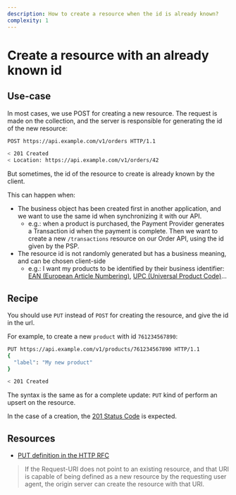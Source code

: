 ```yaml
---
description: How to create a resource when the id is already known?
complexity: 1
---
```


# Create a resource with an already known id

## Use-case

In most cases, we use POST for creating a new resource. The request is made on the collection, and the server is responsible for generating the id of the new resource:
```bash
POST https://api.example.com/v1/orders HTTP/1.1

< 201 Created
< Location: https://api.example.com/v1/orders/42
```

But sometimes, the id of the resource to create is already known by the client.

This can happen when:
- The business object has been created first in another application, and we want to use the same id when synchronizing it with our API.
  - e.g.: when a product is purchased, the Payment Provider generates a Transaction id when the payment is complete.
  Then we want to create a new `/transactions` resource on our Order API, using the id given by the PSP.
- The resource id is not randomly generated but has a business meaning, and can be chosen client-side
  - e.g.: I want my products to be identified by their business identifier: [EAN (European Article Numbering)](https://fr.wikipedia.org/wiki/Code-barres_EAN), [UPC (Universal Product Code)](https://fr.wikipedia.org/wiki/Code_universel_des_produits)...

## Recipe

You should use `PUT` instead of `POST` for creating the resource, and give the id in the url.

For example, to create a new `product` with id `761234567890`:
```bash
PUT https://api.example.com/v1/products/761234567890 HTTP/1.1
{
  "label": "My new product"
}

< 201 Created
```

The syntax is the same as for a complete update: `PUT` kind of perform an upsert on the resource.

In the case of a creation, the [201 Status Code](https://developer.mozilla.org/fr/docs/Web/HTTP/Status/201) is expected.

## Resources

- [PUT definition in the HTTP RFC](https://datatracker.ietf.org/doc/html/rfc2616#section-9.6)
> If the Request-URI does not point to an existing resource, and that URI is capable of being defined as a new resource by the requesting user agent, the origin server can create the resource with that URI.
